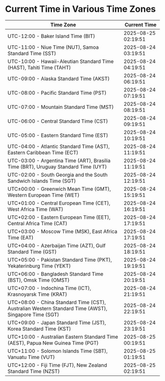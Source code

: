 # Current Time in Various Time Zones

| Time Zone | Current Time |
|-----------|--------------|
| UTC-12:00 - Baker Island Time (BIT) | 2025-08-25 02:19:51 |
| UTC-11:00 - Niue Time (NUT), Samoa Standard Time (SST) | 2025-08-24 03:19:51 |
| UTC-10:00 - Hawaii-Aleutian Standard Time (HAST), Tahiti Time (TAHT) | 2025-08-24 04:19:51 |
| UTC-09:00 - Alaska Standard Time (AKST) | 2025-08-24 06:19:51 |
| UTC-08:00 - Pacific Standard Time (PST) | 2025-08-24 07:19:51 |
| UTC-07:00 - Mountain Standard Time (MST) | 2025-08-24 08:19:51 |
| UTC-06:00 - Central Standard Time (CST) | 2025-08-24 09:19:51 |
| UTC-05:00 - Eastern Standard Time (EST) | 2025-08-24 10:19:51 |
| UTC-04:00 - Atlantic Standard Time (AST), Eastern Caribbean Time (ECT) | 2025-08-24 11:19:51 |
| UTC-03:00 - Argentina Time (ART), Brasília Time (BRT), Uruguay Standard Time (UYT) | 2025-08-24 11:19:51 |
| UTC-02:00 - South Georgia and the South Sandwich Islands Time (SGT) | 2025-08-24 12:19:51 |
| UTC±00:00 - Greenwich Mean Time (GMT), Western European Time (WET) | 2025-08-24 15:19:51 |
| UTC+01:00 - Central European Time (CET), West Africa Time (WAT) | 2025-08-24 16:19:51 |
| UTC+02:00 - Eastern European Time (EET), Central Africa Time (CAT) | 2025-08-24 17:19:51 |
| UTC+03:00 - Moscow Time (MSK), East Africa Time (EAT) | 2025-08-24 17:19:51 |
| UTC+04:00 - Azerbaijan Time (AZT), Gulf Standard Time (GST) | 2025-08-24 18:19:51 |
| UTC+05:00 - Pakistan Standard Time (PKT), Yekaterinburg Time (YEKT) | 2025-08-24 19:19:51 |
| UTC+06:00 - Bangladesh Standard Time (BST), Omsk Time (OMST) | 2025-08-24 20:19:51 |
| UTC+07:00 - Indochina Time (ICT), Krasnoyarsk Time (KRAT) | 2025-08-24 21:19:51 |
| UTC+08:00 - China Standard Time (CST), Australian Western Standard Time (AWST), Singapore Time (SGT) | 2025-08-24 22:19:51 |
| UTC+09:00 - Japan Standard Time (JST), Korea Standard Time (KST) | 2025-08-24 23:19:51 |
| UTC+10:00 - Australian Eastern Standard Time (AEST), Papua New Guinea Time (PGT) | 2025-08-25 00:19:51 |
| UTC+11:00 - Solomon Islands Time (SBT), Vanuatu Time (VUT) | 2025-08-25 01:19:51 |
| UTC+12:00 - Fiji Time (FJT), New Zealand Standard Time (NZST) | 2025-08-25 02:19:51 |
